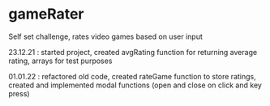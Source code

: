 # gameRater
Self set challenge, rates video games based on user input

23.12.21 : started project, created avgRating function for returning average rating, arrays for test purposes <p>
01.01.22 : refactored old code, created rateGame function to store ratings, created and implemented modal functions (open and close on click and key press)
